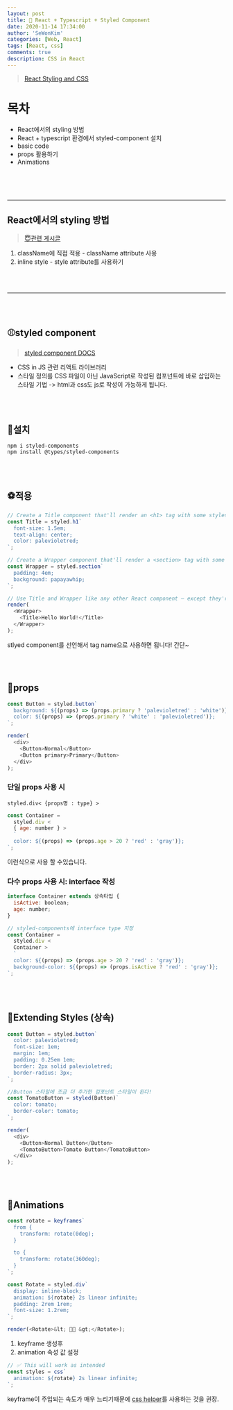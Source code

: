 ```yaml
---
layout: post
title: 🎨 React + Typescript + Styled Component
date: 2020-11-14 17:34:00
author: 'SeWonKim'
categories: [Web, React]
tags: [React, css]
comments: true
description: CSS in React
---
```


> [React Styling and CSS](https://ko.reactjs.org/docs/faq-styling.html)

# 목차

- React에서의 styling 방법
- React + typescript 환경에서 styled-component 설치
- basic code
- props 활용하기
- Animations

&nbsp;  
&nbsp;  
&nbsp;

---

## React에서의 styling 방법

> [😇관련 게시글](https://sewonkimm.github.io/react/2020/10/09/ReactStyling.html)

1. className에 직접 적용 - className attribute 사용
2. inline style - style attribute를 사용하기

&nbsp;  
&nbsp;

---

&nbsp;  
&nbsp;

## ⚾styled component

> [styled component DOCS](https://styled-components.com/)

- CSS in JS 관련 리액트 라이브러리
- 스타일 정의를 CSS 파일이 아닌 JavaScript로 작성된 컴포넌트에 바로 삽입하는 스타일 기법 -> html과 css도 js로 작성이 가능하게 됩니다.

&nbsp;  
&nbsp;

## 🏀설치

```
npm i styled-components
npm install @types/styled-components
```

&nbsp;  
&nbsp;

## ⚽적용

```javascript
// Create a Title component that'll render an <h1> tag with some styles
const Title = styled.h1`
  font-size: 1.5em;
  text-align: center;
  color: palevioletred;
`;

// Create a Wrapper component that'll render a <section> tag with some styles
const Wrapper = styled.section`
  padding: 4em;
  background: papayawhip;
`;

// Use Title and Wrapper like any other React component – except they're styled!
render(
  <Wrapper>
    <Title>Hello World!</Title>
  </Wrapper>
);
```

stlyed component를 선언해서 tag name으로 사용하면 됩니다! 간단~

&nbsp;  
&nbsp;

## 🧶props

```javascript
const Button = styled.button`
  background: ${(props) => (props.primary ? 'palevioletred' : 'white')};
  color: ${(props) => (props.primary ? 'white' : 'palevioletred')};
`;

render(
  <div>
    <Button>Normal</Button>
    <Button primary>Primary</Button>
  </div>
);
```

### 단일 props 사용 시

`styled.div< {props명 : type} >`

```javascript
const Container =
  styled.div <
  { age: number } >
  `
  color: ${(props) => (props.age > 20 ? 'red' : 'gray')};
`;
```

이런식으로 사용 할 수있습니다.

### 다수 props 사용 시: interface 작성

```javascript
interface Container extends 상속타입 {
  isActive: boolean;
  age: number;
}

// styled-components에 interface type 지정
const Container =
  styled.div <
  Container >
  `
  color: ${(props) => (props.age > 20 ? 'red' : 'gray')};
  background-color: ${(props) => (props.isActive ? 'red' : 'gray')};
`;
```

&nbsp;  
&nbsp;

## 🎳Extending Styles (상속)

```javascript
const Button = styled.button`
  color: palevioletred;
  font-size: 1em;
  margin: 1em;
  padding: 0.25em 1em;
  border: 2px solid palevioletred;
  border-radius: 3px;
`;

//Button 스타일에 조금 더 추가한 컴포넌트 스타일이 된다!
const TomatoButton = styled(Button)`
  color: tomato;
  border-color: tomato;
`;

render(
  <div>
    <Button>Normal Button</Button>
    <TomatoButton>Tomato Button</TomatoButton>
  </div>
);
```

&nbsp;  
&nbsp;

## 🏉Animations

```javascript
const rotate = keyframes`
  from {
    transform: rotate(0deg);
  }

  to {
    transform: rotate(360deg);
  }
`;

const Rotate = styled.div`
  display: inline-block;
  animation: ${rotate} 2s linear infinite;
  padding: 2rem 1rem;
  font-size: 1.2rem;
`;

render(<Rotate>&lt; 💅🏾 &gt;</Rotate>);
```

1. keyframe 생성후
2. animation 속성 값 설정

```javascript
// ✅ This will work as intended
const styles = css`
  animation: ${rotate} 2s linear infinite;
`;
```

keyframe이 주입되는 속도가 매우 느리기때문에 [css helper](https://styled-components.com/docs/api#css)를 사용하는 것을 권장.

&nbsp;  
&nbsp;
